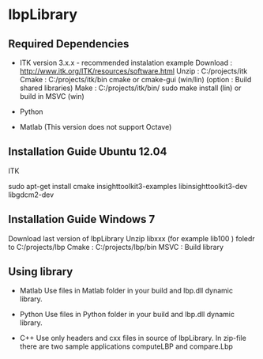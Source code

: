 lbpLibrary
==========

Required Dependencies
---------------------

* ITK version 3.x.x - recommended instalation example
Download :  http://www.itk.org/ITK/resources/software.html
Unzip : C:/projects/itk
Cmake : C:/projects/itk/bin cmake or cmake-gui (win/lin)  (option : Build shared libraries) 
Make : C:/projects/itk/bin/ sudo make install (lin)  or build in MSVC (win)

* Python

* Matlab (This version does not support Octave)

Installation Guide Ubuntu 12.04 
-------------------------------

ITK

sudo apt-get install cmake insighttoolkit3-examples libinsighttoolkit3-dev libgdcm2-dev

Installation Guide Windows 7 
-------------------------------
Download last version of lbpLibrary
Unzip libxxx (for example lib100 ) foledr to C:/projects/lbp
Cmake : C:/projects/lbp/bin
MSVC : Build library

Using library
-------------

* Matlab
Use files in Matlab folder in your build and lbp.dll dynamic library.

* Python
Use files in Python folder in your build and lbp.dll dynamic library.

* C++
Use only headers and cxx files in source of lbpLibrary. In zip-file there are two sample applications computeLBP and compare.Lbp



